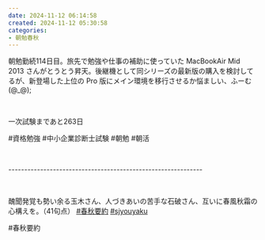 ```yaml
---
date: 2024-11-12 06:14:58
created: 2024-11-12 05:30:58
categories:
- 朝勉春秋
---
```


朝勉勤続114日目。旅先で勉強や仕事の補助に使っていた MacBookAir Mid 2013 さんがとうとう昇天。後継機として同シリーズの最新版の購入を検討してるが、新登場した上位の Pro 版にメイン環境を移行させるか悩ましい、ふーむ(@\_@);

<br>

一次試験まであと263日

#資格勉強 #中小企業診断士試験 #朝勉 #朝活

<br>

\-------------------------------------------------------------

<br>

醜聞発覚も勢い余る玉木さん、人づきあいの苦手な石破さん、互いに春風秋霜の心構えを。（41句点） [#春秋要約](https://x.com/hashtag/%E6%98%A5%E7%A7%8B%E8%A6%81%E7%B4%84?src=hashtag_click) [#sjyouyaku](https://x.com/hashtag/sjyouyaku?src=hashtag_click)

#春秋要約